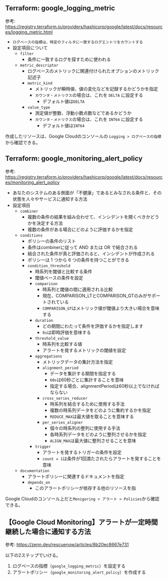 ## Terraform: google_logging_metric

参考: https://registry.terraform.io/providers/hashicorp/google/latest/docs/resources/logging_metric.html

- `ログベースの指標は、特定のフィルタに一致するログエントリをカウントする`
- 設定項目について
  - `filter`
    - 条件に一致するログを探すために使われる
  - `metric_descriptor`
    - ログベースのメトリックに関連付けられたオプションのメトリック記述子
    - `metric_kind`
      - メトリックが瞬時値、値の変化などを記録するかどうかを指定
      - `カウンタ・メトリクス`の場合は、これを `DELTA` に設定する
        - デフォルト値は`DELTA`
    - `value_type`
      - 測定値が整数、浮動小数点数などであるかどうか
      - `カウンタ・メトリクス`の場合は、これを `INT64` に設定する
        - デフォルト値は`INT64`
      
作成したリソースは、Google Cloudのコンソールの `Logging > ログベースの指標`から確認できる。

## Terraform: google_monitoring_alert_policy

参考: https://registry.terraform.io/providers/hashicorp/google/latest/docs/resources/monitoring_alert_policy

- あなたのシステムのある側面が「不健康」であるとみなされる条件と、その状態を人々やサービスに通知する方法
- 設定項目
  - `combiner`
    - 複数の条件の結果を組み合わせて、インシデントを開くべきかどうかを決定する方法
    - 複数の条件がある場合にどのように評価するかを指定
  - `conditions`  
    - ポリシーの条件のリスト
    - 条件はcombinerに従って AND または OR で結合される
    - 結合された条件が真と評価されると、インシデントが作成される
    - ポリシーは 1 つから 6 つの条件を持つことができる
    - `condition_threshold`
      - 時系列を閾値と比較する条件
      - 閾値ベースの条件を設定
      - `comparison`
        - 時系列と閾値の間に適用される比較
        - 現在、COMPARISON_LTとCOMPARISON_GTのみがサポートされている
        - `COMPARISON_GT`はメトリック値が閾値より大きい場合を意味する
      - `duration`
        - どの期間にわたって条件を評価するかを指定します
        - `0s`は即時評価を意味する
      - `threshold_value`
        - 時系列を比較する値
        - アラートを発するメトリックの閾値を設定
      - `aggregations`
        - メトリックデータの集計方法を指定
        - `alignment_period`
          - データを集計する期間を指定する
          - `60s`は60秒ごとに集計することを意味
          - 指定する場合、alignmentPeriodは60秒以上でなければならない
        - `cross_series_reducer`
          - 時系列を結合するために使用する手法
          - 複数の時系列データをどのように集約するかを指定
          - `REDUCE_MAX`は最大値を取ることを意味する
        - `per_series_aligner`
          - 個々の時系列の整列に使用する手法
          - 各時系列データをどのように整列させるかを指定
          - `ALIGN_MAX`は最大値に整列させることを意味
      - `trigger`
        - アラートを発するトリガーの条件を設定
        - `count = 1`は条件が1回満たされたらアラートを発することを意味
  - `documentation`
    - アラートポリシーに関連するドキュメントを指定
    - `depends_on`
      - このアラートポリシーが依存する他のリソースを指

Google Cloudのコンソール上だと`Monigoring > アラート > Policies`から確認できる。

## 【Google Cloud Monitoring】アラートが一定時間継続した場合に通知する方法

参考: https://zenn.dev/rescuenow/articles/8b20ec8667e731

以下の2ステップでいける。

1. ログベースの指標（`google_logging_metric`）を設定する
2. アラートポリシー（`google_monitoring_alert_policy`）を作成する
